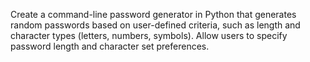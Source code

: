 Create a command-line password generator in Python that generates random passwords based on user-defined criteria, such as length and character types (letters, numbers, symbols). 
Allow users to specify password length and character set preferences.

